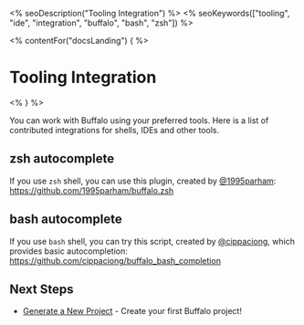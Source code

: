 <% seoDescription("Tooling Integration") %>
<% seoKeywords(["tooling", "ide", "integration", "buffalo", "bash", "zsh"]) %>

<div>
  <% contentFor("docsLanding") { %>
    <div class="d-flex justify-content-between align-items-center">
      <div class="landing-info">
        <h1 class="landing-title">Tooling Integration</h1>  
      </div>
    </div>
  <% } %>
</div>

You can work with Buffalo using your preferred tools. Here is a list of contributed integrations for shells, IDEs and other tools.

## zsh autocomplete

If you use `zsh` shell, you can use this plugin, created by [@1995parham](https://github.com/1995parham): https://github.com/1995parham/buffalo.zsh

## bash autocomplete

If you use `bash` shell, you can try this script, created by [@cippaciong](https://github.com/cippaciong), which provides basic autocompletion: https://github.com/cippaciong/buffalo_bash_completion

## Next Steps

* [Generate a New Project](/en/docs/new-project) - Create your first Buffalo project!
